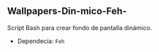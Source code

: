 ## Wallpapers-Din-mico-Feh-
Script Bash para crear fondo de pantalla dinámico.

- Dependecia: `Feh`
